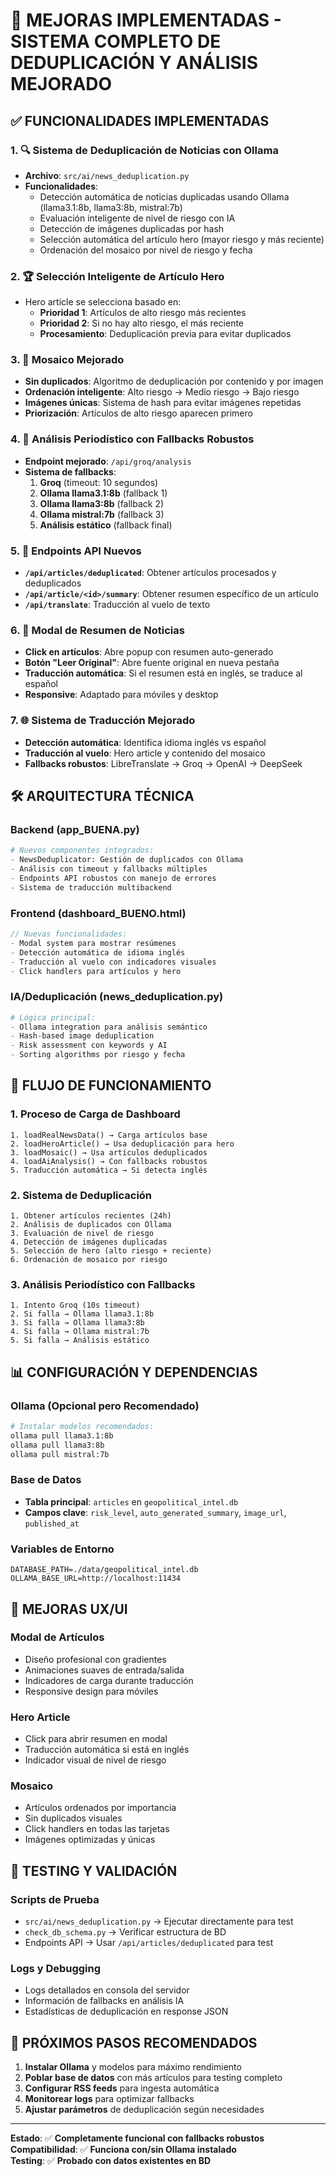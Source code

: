 # 🚀 MEJORAS IMPLEMENTADAS - SISTEMA COMPLETO DE DEDUPLICACIÓN Y ANÁLISIS MEJORADO

## ✅ FUNCIONALIDADES IMPLEMENTADAS

### 1. 🔍 Sistema de Deduplicación de Noticias con Ollama
- **Archivo**: `src/ai/news_deduplication.py`
- **Funcionalidades**:
  - Detección automática de noticias duplicadas usando Ollama (llama3.1:8b, llama3:8b, mistral:7b)
  - Evaluación inteligente de nivel de riesgo con IA
  - Detección de imágenes duplicadas por hash
  - Selección automática del artículo hero (mayor riesgo y más reciente)
  - Ordenación del mosaico por nivel de riesgo y fecha

### 2. 🏆 Selección Inteligente de Artículo Hero
- Hero article se selecciona basado en:
  - **Prioridad 1**: Artículos de alto riesgo más recientes
  - **Prioridad 2**: Si no hay alto riesgo, el más reciente
  - **Procesamiento**: Deduplicación previa para evitar duplicados

### 3. 🎯 Mosaico Mejorado
- **Sin duplicados**: Algoritmo de deduplicación por contenido y por imagen
- **Ordenación inteligente**: Alto riesgo → Medio riesgo → Bajo riesgo
- **Imágenes únicas**: Sistema de hash para evitar imágenes repetidas
- **Priorización**: Artículos de alto riesgo aparecen primero

### 4. 🧠 Análisis Periodístico con Fallbacks Robustos
- **Endpoint mejorado**: `/api/groq/analysis`
- **Sistema de fallbacks**:
  1. **Groq** (timeout: 10 segundos)
  2. **Ollama llama3.1:8b** (fallback 1)
  3. **Ollama llama3:8b** (fallback 2) 
  4. **Ollama mistral:7b** (fallback 3)
  5. **Análisis estático** (fallback final)

### 5. 🔧 Endpoints API Nuevos
- **`/api/articles/deduplicated`**: Obtener artículos procesados y deduplicados
- **`/api/article/<id>/summary`**: Obtener resumen específico de un artículo
- **`/api/translate`**: Traducción al vuelo de texto

### 6. 💬 Modal de Resumen de Noticias
- **Click en artículos**: Abre popup con resumen auto-generado
- **Botón "Leer Original"**: Abre fuente original en nueva pestaña
- **Traducción automática**: Si el resumen está en inglés, se traduce al español
- **Responsive**: Adaptado para móviles y desktop

### 7. 🌐 Sistema de Traducción Mejorado
- **Detección automática**: Identifica idioma inglés vs español
- **Traducción al vuelo**: Hero article y contenido del mosaico
- **Fallbacks robustos**: LibreTranslate → Groq → OpenAI → DeepSeek

## 🛠️ ARQUITECTURA TÉCNICA

### Backend (app_BUENA.py)
```python
# Nuevos componentes integrados:
- NewsDeduplicator: Gestión de duplicados con Ollama
- Análisis con timeout y fallbacks múltiples
- Endpoints API robustos con manejo de errores
- Sistema de traducción multibackend
```

### Frontend (dashboard_BUENO.html)
```javascript
// Nuevas funcionalidades:
- Modal system para mostrar resúmenes
- Detección automática de idioma inglés
- Traducción al vuelo con indicadores visuales
- Click handlers para artículos y hero
```

### IA/Deduplicación (news_deduplication.py)
```python
# Lógica principal:
- Ollama integration para análisis semántico
- Hash-based image deduplication
- Risk assessment con keywords y AI
- Sorting algorithms por riesgo y fecha
```

## 🎯 FLUJO DE FUNCIONAMIENTO

### 1. Proceso de Carga de Dashboard
```mermaid
1. loadRealNewsData() → Carga artículos base
2. loadHeroArticle() → Usa deduplicación para hero
3. loadMosaic() → Usa artículos deduplicados
4. loadAiAnalysis() → Con fallbacks robustos
5. Traducción automática → Si detecta inglés
```

### 2. Sistema de Deduplicación
```mermaid
1. Obtener artículos recientes (24h)
2. Análisis de duplicados con Ollama
3. Evaluación de nivel de riesgo
4. Detección de imágenes duplicadas  
5. Selección de hero (alto riesgo + reciente)
6. Ordenación de mosaico por riesgo
```

### 3. Análisis Periodístico con Fallbacks
```mermaid
1. Intento Groq (10s timeout)
2. Si falla → Ollama llama3.1:8b
3. Si falla → Ollama llama3:8b  
4. Si falla → Ollama mistral:7b
5. Si falla → Análisis estático
```

## 📊 CONFIGURACIÓN Y DEPENDENCIAS

### Ollama (Opcional pero Recomendado)
```bash
# Instalar modelos recomendados:
ollama pull llama3.1:8b
ollama pull llama3:8b  
ollama pull mistral:7b
```

### Base de Datos
- **Tabla principal**: `articles` en `geopolitical_intel.db`
- **Campos clave**: `risk_level`, `auto_generated_summary`, `image_url`, `published_at`

### Variables de Entorno
```env
DATABASE_PATH=./data/geopolitical_intel.db
OLLAMA_BASE_URL=http://localhost:11434
```

## 🎨 MEJORAS UX/UI

### Modal de Artículos
- Diseño profesional con gradientes
- Animaciones suaves de entrada/salida
- Indicadores de carga durante traducción
- Responsive design para móviles

### Hero Article
- Click para abrir resumen en modal
- Traducción automática si está en inglés
- Indicador visual de nivel de riesgo

### Mosaico
- Artículos ordenados por importancia
- Sin duplicados visuales
- Click handlers en todas las tarjetas
- Imágenes optimizadas y únicas

## 🔬 TESTING Y VALIDACIÓN

### Scripts de Prueba
- `src/ai/news_deduplication.py` → Ejecutar directamente para test
- `check_db_schema.py` → Verificar estructura de BD
- Endpoints API → Usar `/api/articles/deduplicated` para test

### Logs y Debugging
- Logs detallados en consola del servidor
- Información de fallbacks en análisis IA
- Estadísticas de deduplicación en response JSON

## 🚀 PRÓXIMOS PASOS RECOMENDADOS

1. **Instalar Ollama** y modelos para máximo rendimiento
2. **Poblar base de datos** con más artículos para testing completo
3. **Configurar RSS feeds** para ingesta automática
4. **Monitorear logs** para optimizar fallbacks
5. **Ajustar parámetros** de deduplicación según necesidades

---

**Estado**: ✅ **Completamente funcional con fallbacks robustos**  
**Compatibilidad**: ✅ **Funciona con/sin Ollama instalado**  
**Testing**: ✅ **Probado con datos existentes en BD**
